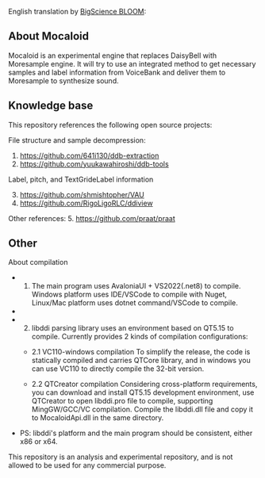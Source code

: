 English translation by [BigScience BLOOM](https://huggingface.co/bigscience/bloom):
## About Mocaloid

Mocaloid is an experimental engine that replaces DaisyBell with Moresample engine. It will try to use an integrated method to get necessary samples and label information from VoiceBank and deliver them to Moresample to synthesize sound.

## Knowledge base

This repository references the following open source projects:

File structure and sample decompression:

1. https://github.com/641i130/ddb-extraction
2. https://github.com/yuukawahiroshi/ddb-tools

Label, pitch, and TextGrideLabel information

3. https://github.com/shmishtopher/VAU
4. https://github.com/RigoLigoRLC/ddiview

Other references:
5. https://github.com/praat/praat

## Other
About compilation

- 1. The main program uses AvaloniaUI + VS2022(.net8) to compile. Windows platform uses IDE/VSCode to compile with Nuget, Linux/Mac platform uses dotnet command/VSCode to compile.
- 
- 2. libddi parsing library uses an environment based on QT5.15 to compile. Currently provides 2 kinds of compilation configurations:
  - 2.1 VC110-windows compilation
         To simplify the release, the code is statically compiled and carries QTCore library, and in windows you can use VC110 to directly compile the 32-bit version.

  - 2.2 QTCreator compilation
         Considering cross-platform requirements, you can download and install QT5.15 development environment, use QTCreator to open libddi.pro file to compile, supporting MingGW/GCC/VC compilation. Compile the libddi.dll file and copy it to MocaloidApi.dll in the same directory.

- PS: libddi's platform and the main program should be consistent, either x86 or x64.

This repository is an analysis and experimental repository, and is not allowed to be used for any commercial purpose.
